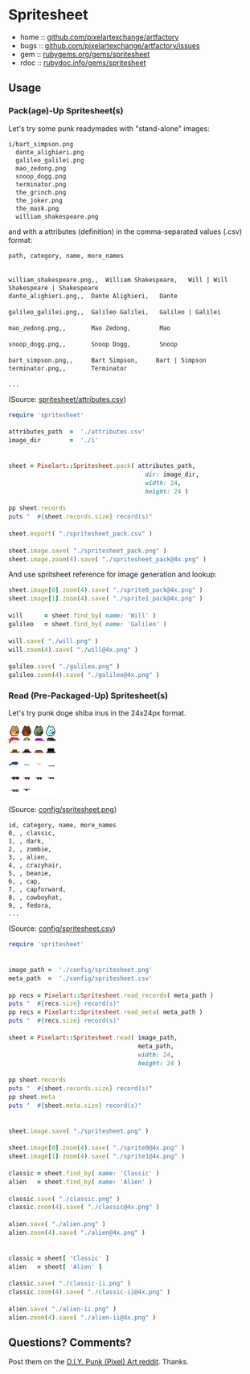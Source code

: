 # Spritesheet



* home  :: [github.com/pixelartexchange/artfactory](https://github.com/pixelartexchange/artfactory)
* bugs  :: [github.com/pixelartexchange/artfactory/issues](https://github.com/pixelartexchange/artfactory/issues)
* gem   :: [rubygems.org/gems/spritesheet](https://rubygems.org/gems/spritesheet)
* rdoc  :: [rubydoc.info/gems/spritesheet](http://rubydoc.info/gems/spritesheet)




##  Usage

### Pack(age)-Up Spritesheet(s)


Let's try some punk readymades
with "stand-alone" images:

```
i/bart_simpson.png
  dante_alighieri.png
  galileo_galilei.png
  mao_zedong.png
  snoop_dogg.png
  terminator.png
  the_grinch.png
  the_joker.png
  the_mask.png
  william_shakespeare.png
```

and with a attributes (definition) in the comma-separated values (.csv) format:

```
path, category, name, more_names


william_shakespeare.png,,  William Shakespeare,   Will | Will Shakespeare | Shakespeare
dante_alighieri.png,,  Dante Alighieri,   Dante

galileo_galilei.png,,  Galileo Galilei,   Galileo | Galilei

mao_zedong.png,,       Mao Zedong,        Mao

snoop_dogg.png,,       Snoop Dogg,        Snoop

bart_simpson.png,,     Bart Simpson,     Bart | Simpson
terminator.png,,       Terminator

...
```

(Source: [spritesheet/attributes.csv](sandbox/spritesheet/attributes.csv))




``` ruby
require 'spritesheet'

attributes_path  =  './attributes.csv'
image_dir        =  './i'


sheet = Pixelart::Spritesheet.pack( attributes_path,
                                      dir: image_dir,
                                      width: 24,
                                      height: 24 )

pp sheet.records
puts "  #{sheet.records.size} record(s)"

sheet.export( "./spritesheet_pack.csv" )

sheet.image.save( "./spritesheet_pack.png" )
sheet.image.zoom(4).save( "./spritesheet_pack@4x.png" )
```



And use spritsheet reference
for image generation and lookup:

``` ruby
sheet.image[0].zoom(4).save( "./sprite0_pack@4x.png" )
sheet.image[1].zoom(4).save( "./sprite1_pack@4x.png" )

will      = sheet.find_by( name: 'Will' )
galileo   = sheet.find_by( name: 'Galileo' )

will.save( "./will.png" )
will.zoom(4).save( "./will@4x.png" )

galileo.save( "./galileo.png" )
galileo.zoom(4).save( "./galileo@4x.png" )
```



### Read (Pre-Packaged-Up) Spritesheet(s)

Let's try punk doge shiba inus in the 24x24px format.

![](sandbox/config/spritesheet.png)

(Source: [config/spritesheet.png](sandbox/config/spritesheet.png))

```
id, category, name, more_names
0, , classic,
1, , dark,
2, , zombie,
3, , alien,
4, , crazyhair,
5, , beanie,
6, , cap,
7, , capforward,
8, , cowboyhat,
9, , fedora,
...
```

(Source: [config/spritesheet.csv](sandbox/config/spritesheet.png))


``` ruby
require 'spritesheet'


image_path =  './config/spritesheet.png'
meta_path  =  './config/spritesheet.csv'

pp recs = Pixelart::Spritesheet.read_records( meta_path )
puts "  #{recs.size} record(s)"
pp recs = Pixelart::Spritesheet.read_meta( meta_path )
puts "  #{recs.size} record(s)"

sheet = Pixelart::Spritesheet.read( image_path,
                                    meta_path,
                                    width: 24,
                                    height: 24 )

pp sheet.records
puts "  #{sheet.records.size} record(s)"
pp sheet.meta
puts "  #{sheet.meta.size} record(s)"


sheet.image.save( "./spritesheet.png" )

sheet.image[0].zoom(4).save( "./sprite0@4x.png" )
sheet.image[1].zoom(4).save( "./sprite1@4x.png" )

classic = sheet.find_by( name: 'Classic' )
alien   = sheet.find_by( name: 'Alien' )

classic.save( "./classic.png" )
classic.zoom(4).save( "./classic@4x.png" )

alien.save( "./alien.png" )
alien.zoom(4).save( "./alien@4x.png" )


classic = sheet[ 'Classic' ]
alien   = sheet[ 'Alien' ]

classic.save( "./classic-ii.png" )
classic.zoom(4).save( "./classic-ii@4x.png" )

alien.save( "./alien-ii.png" )
alien.zoom(4).save( "./alien-ii@4x.png" )
```



## Questions? Comments?

Post them on the [D.I.Y. Punk (Pixel) Art reddit](https://old.reddit.com/r/DIYPunkArt). Thanks.
